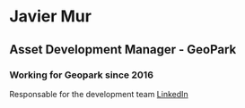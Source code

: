 # Javier Mur
## Asset Development Manager - GeoPark
### Working for Geopark since 2016
Responsable for the development team
[LinkedIn](https://www.linkedin.com/in/javier-mur-8830b725/)
